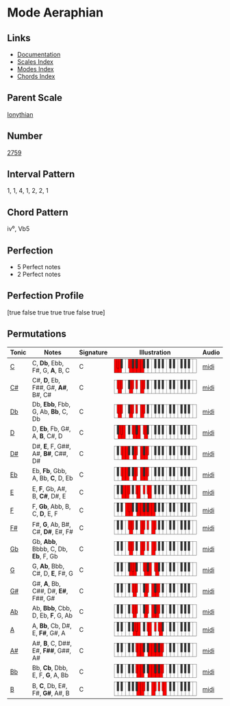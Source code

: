 # Mode Aeraphian

## Links

- [Documentation](README.md)
- [Scales Index](Scales.md)
- [Modes Index](Modes.md)
- [Chords Index](Chords.md)

## Parent Scale

[Ionythian](ScaleIonythian.md)

## Number

[2759](https://ianring.com/musictheory/scales/2759)

## Interval Pattern

1, 1, 4, 1, 2, 2, 1

## Chord Pattern

iv⁰, Vb5

## Perfection

- 5 Perfect notes
- 2 Perfect notes

## Perfection Profile

[true false true true true false true]

## Permutations

| Tonic | Notes | Signature | Illustration | Audio |
|-------|-------|-----------|--------------|-------|
| [C](ModeCNaturalAeraphian.md) | C, **Db**, Ebb, F#, G, **A**, B, C | C | ![CNaturalAeraphian](ModeCNaturalAeraphian.png) | [midi](https://github.com/edipermadi/music/blob/main/docs/ModeCNaturalAeraphian.mid?raw=true) |
| [C#](ModeCSharpAeraphian.md) | C#, **D**, Eb, F##, G#, **A#**, B#, C# | C | ![CSharpAeraphian](ModeCSharpAeraphian.png) | [midi](https://github.com/edipermadi/music/blob/main/docs/ModeCSharpAeraphian.mid?raw=true) |
| [Db](ModeDFlatAeraphian.md) | Db, **Ebb**, Fbb, G, Ab, **Bb**, C, Db | C | ![DFlatAeraphian](ModeDFlatAeraphian.png) | [midi](https://github.com/edipermadi/music/blob/main/docs/ModeDFlatAeraphian.mid?raw=true) |
| [D](ModeDNaturalAeraphian.md) | D, **Eb**, Fb, G#, A, **B**, C#, D | C | ![DNaturalAeraphian](ModeDNaturalAeraphian.png) | [midi](https://github.com/edipermadi/music/blob/main/docs/ModeDNaturalAeraphian.mid?raw=true) |
| [D#](ModeDSharpAeraphian.md) | D#, **E**, F, G##, A#, **B#**, C##, D# | C | ![DSharpAeraphian](ModeDSharpAeraphian.png) | [midi](https://github.com/edipermadi/music/blob/main/docs/ModeDSharpAeraphian.mid?raw=true) |
| [Eb](ModeEFlatAeraphian.md) | Eb, **Fb**, Gbb, A, Bb, **C**, D, Eb | C | ![EFlatAeraphian](ModeEFlatAeraphian.png) | [midi](https://github.com/edipermadi/music/blob/main/docs/ModeEFlatAeraphian.mid?raw=true) |
| [E](ModeENaturalAeraphian.md) | E, **F**, Gb, A#, B, **C#**, D#, E | C | ![ENaturalAeraphian](ModeENaturalAeraphian.png) | [midi](https://github.com/edipermadi/music/blob/main/docs/ModeENaturalAeraphian.mid?raw=true) |
| [F](ModeFNaturalAeraphian.md) | F, **Gb**, Abb, B, C, **D**, E, F | C | ![FNaturalAeraphian](ModeFNaturalAeraphian.png) | [midi](https://github.com/edipermadi/music/blob/main/docs/ModeFNaturalAeraphian.mid?raw=true) |
| [F#](ModeFSharpAeraphian.md) | F#, **G**, Ab, B#, C#, **D#**, E#, F# | C | ![FSharpAeraphian](ModeFSharpAeraphian.png) | [midi](https://github.com/edipermadi/music/blob/main/docs/ModeFSharpAeraphian.mid?raw=true) |
| [Gb](ModeGFlatAeraphian.md) | Gb, **Abb**, Bbbb, C, Db, **Eb**, F, Gb | C | ![GFlatAeraphian](ModeGFlatAeraphian.png) | [midi](https://github.com/edipermadi/music/blob/main/docs/ModeGFlatAeraphian.mid?raw=true) |
| [G](ModeGNaturalAeraphian.md) | G, **Ab**, Bbb, C#, D, **E**, F#, G | C | ![GNaturalAeraphian](ModeGNaturalAeraphian.png) | [midi](https://github.com/edipermadi/music/blob/main/docs/ModeGNaturalAeraphian.mid?raw=true) |
| [G#](ModeGSharpAeraphian.md) | G#, **A**, Bb, C##, D#, **E#**, F##, G# | C | ![GSharpAeraphian](ModeGSharpAeraphian.png) | [midi](https://github.com/edipermadi/music/blob/main/docs/ModeGSharpAeraphian.mid?raw=true) |
| [Ab](ModeAFlatAeraphian.md) | Ab, **Bbb**, Cbb, D, Eb, **F**, G, Ab | C | ![AFlatAeraphian](ModeAFlatAeraphian.png) | [midi](https://github.com/edipermadi/music/blob/main/docs/ModeAFlatAeraphian.mid?raw=true) |
| [A](ModeANaturalAeraphian.md) | A, **Bb**, Cb, D#, E, **F#**, G#, A | C | ![ANaturalAeraphian](ModeANaturalAeraphian.png) | [midi](https://github.com/edipermadi/music/blob/main/docs/ModeANaturalAeraphian.mid?raw=true) |
| [A#](ModeASharpAeraphian.md) | A#, **B**, C, D##, E#, **F##**, G##, A# | C | ![ASharpAeraphian](ModeASharpAeraphian.png) | [midi](https://github.com/edipermadi/music/blob/main/docs/ModeASharpAeraphian.mid?raw=true) |
| [Bb](ModeBFlatAeraphian.md) | Bb, **Cb**, Dbb, E, F, **G**, A, Bb | C | ![BFlatAeraphian](ModeBFlatAeraphian.png) | [midi](https://github.com/edipermadi/music/blob/main/docs/ModeBFlatAeraphian.mid?raw=true) |
| [B](ModeBNaturalAeraphian.md) | B, **C**, Db, E#, F#, **G#**, A#, B | C | ![BNaturalAeraphian](ModeBNaturalAeraphian.png) | [midi](https://github.com/edipermadi/music/blob/main/docs/ModeBNaturalAeraphian.mid?raw=true) |
